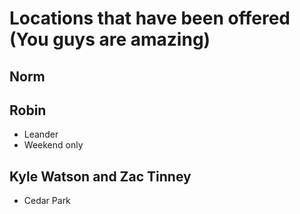 # Locations that have been offered (You guys are amazing)

## Norm

## Robin

* Leander
* Weekend only

## Kyle Watson and Zac Tinney

* Cedar Park
